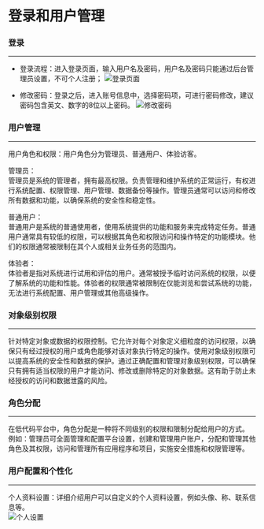 # 登录和用户管理
### 登录
---------------
* 登录流程：进入登录页面，输入用户名及密码，用户名及密码只能通过后台管理员设置，不可个人注册；
![登录页面](https://mldocs.ks3-cn-beijing.ksyuncs.com/%E7%99%BB%E5%BD%95/%E7%99%BB%E5%BD%95%E5%9B%BE.png)

* 修改密码：登录之后，进入账号信息中，选择密码项，可进行密码修改，建议密码包含英文、数字的8位以上密码。
![修改密码](https://mldocs.ks3-cn-beijing.ksyuncs.com/%E7%99%BB%E5%BD%95/%E4%BF%AE%E6%94%B9%E5%AF%86%E7%A0%81.png)
  
### 用户管理
---------------
用户角色和权限：用户角色分为管理员、普通用户、体验访客。

管理员：  
管理员是系统的管理者，拥有最高权限。负责管理和维护系统的正常运行，有权进行系统配置、权限管理、用户管理、数据备份等操作。管理员通常可以访问和修改所有数据和功能，以确保系统的安全性和稳定性。

普通用户：  
普通用户是系统的普通使用者，使用系统提供的功能和服务来完成特定任务。普通用户通常具有较低的权限，可以根据其角色和权限访问和操作特定的功能模块。他们的权限通常被限制在其个人或相关业务任务的范围内。

体验者：  
体验者是指对系统进行试用和评估的用户。通常被授予临时访问系统的权限，以便了解系统的功能和性能。体验者的权限通常被限制在仅能浏览和尝试系统的功能，无法进行系统配置、用户管理或其他高级操作。

### 对象级别权限
---------------
针对特定对象或数据的权限控制。它允许对每个对象定义细粒度的访问权限，以确保只有经过授权的用户或角色能够对该对象执行特定的操作。使用对象级别权限可以提高系统的安全性和数据的保护。通过正确配置和管理对象级别权限，可以确保只有拥有适当权限的用户才能访问、修改或删除特定的对象数据。这有助于防止未经授权的访问和数据泄露的风险。

### 角色分配
---------------
在低代码平台中，角色分配是一种将不同级别的权限和限制分配给用户的方式。  
例如：管理员可全面管理和配置平台设置，创建和管理用户账户，分配和管理其他角色及其权限，访问和管理所有应用程序和项目，实施安全措施和权限管理等。

### 用户配置和个性化
---------------
个人资料设置：详细介绍用户可以自定义的个人资料设置，例如头像、称、联系信息等。  
![个人设置](https://mldocs.ks3-cn-beijing.ksyuncs.com/%E7%99%BB%E5%BD%95/%E4%B8%AA%E4%BA%BA%E8%AE%BE%E7%BD%AE.png)